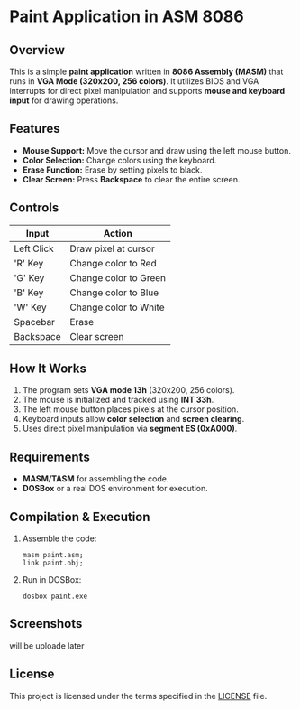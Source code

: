 # Paint Application in ASM 8086

## Overview
This is a simple **paint application** written in **8086 Assembly (MASM)** that runs in **VGA Mode (320x200, 256 colors)**. It utilizes BIOS and VGA interrupts for direct pixel manipulation and supports **mouse and keyboard input** for drawing operations.

## Features
- **Mouse Support:** Move the cursor and draw using the left mouse button.
- **Color Selection:** Change colors using the keyboard.
- **Erase Function:** Erase by setting pixels to black.
- **Clear Screen:** Press **Backspace** to clear the entire screen.

## Controls
| Input        | Action                   |
|-------------|--------------------------|
| Left Click  | Draw pixel at cursor     |
| 'R' Key     | Change color to Red      |
| 'G' Key     | Change color to Green    |
| 'B' Key     | Change color to Blue     |
| 'W' Key     | Change color to White    |
| Spacebar    | Erase                    |
| Backspace   | Clear screen              |

## How It Works
1. The program sets **VGA mode 13h** (320x200, 256 colors).
2. The mouse is initialized and tracked using **INT 33h**.
3. The left mouse button places pixels at the cursor position.
4. Keyboard inputs allow **color selection** and **screen clearing**.
5. Uses direct pixel manipulation via **segment ES (0xA000)**.

## Requirements
- **MASM/TASM** for assembling the code.
- **DOSBox** or a real DOS environment for execution.

## Compilation & Execution
1. Assemble the code:
   ```assembly
   masm paint.asm;
   link paint.obj;
   ```
2. Run in DOSBox:
   ```shell
   dosbox paint.exe
   ```

## Screenshots
will be uploade later

## License
This project is licensed under the terms specified in the [LICENSE](LICENSE) file.

